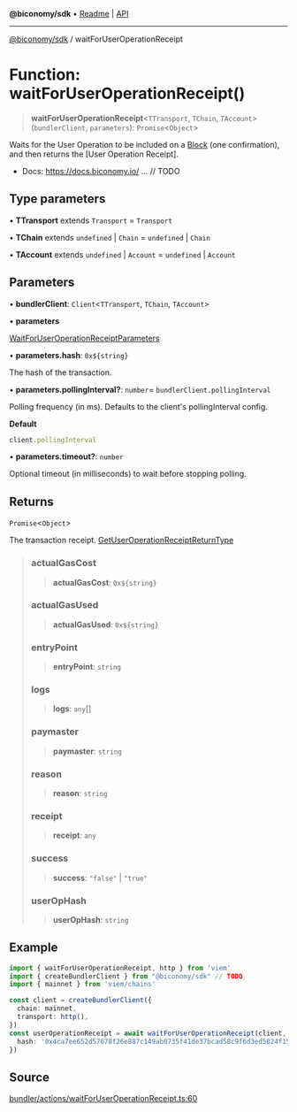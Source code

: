 **@biconomy/sdk** • [Readme](../README.md) \| [API](../globals.md)

***

[@biconomy/sdk](../README.md) / waitForUserOperationReceipt

# Function: waitForUserOperationReceipt()

> **waitForUserOperationReceipt**\<`TTransport`, `TChain`, `TAccount`\>(`bundlerClient`, `parameters`): `Promise`\<`Object`\>

Waits for the User Operation to be included on a [Block](https://viem.sh/docs/glossary/terms.html#block) (one confirmation), and then returns the [User Operation Receipt].

- Docs: https://docs.biconomy.io/ ... // TODO

## Type parameters

• **TTransport** extends `Transport` = `Transport`

• **TChain** extends `undefined` \| `Chain` = `undefined` \| `Chain`

• **TAccount** extends `undefined` \| `Account` = `undefined` \| `Account`

## Parameters

• **bundlerClient**: `Client`\<`TTransport`, `TChain`, `TAccount`\>

• **parameters**

[WaitForUserOperationReceiptParameters](../type-aliases/WaitForUserOperationReceiptParameters.md)

• **parameters\.hash**: ```0x${string}```

The hash of the transaction.

• **parameters\.pollingInterval?**: `number`= `bundlerClient.pollingInterval`

Polling frequency (in ms). Defaults to the client's pollingInterval config.

**Default**
```ts
client.pollingInterval
```

• **parameters\.timeout?**: `number`

Optional timeout (in milliseconds) to wait before stopping polling.

## Returns

`Promise`\<`Object`\>

The transaction receipt. [GetUserOperationReceiptReturnType](../type-aliases/GetUserOperationReceiptReturnType.md)

> ### actualGasCost
>
> > **actualGasCost**: ```0x${string}```
>
> ### actualGasUsed
>
> > **actualGasUsed**: ```0x${string}```
>
> ### entryPoint
>
> > **entryPoint**: `string`
>
> ### logs
>
> > **logs**: `any`[]
>
> ### paymaster
>
> > **paymaster**: `string`
>
> ### reason
>
> > **reason**: `string`
>
> ### receipt
>
> > **receipt**: `any`
>
> ### success
>
> > **success**: `"false"` \| `"true"`
>
> ### userOpHash
>
> > **userOpHash**: `string`
>

## Example

```ts
import { waitForUserOperationReceipt, http } from 'viem'
import { createBundlerClient } from "@biconomy/sdk" // TODO
import { mainnet } from 'viem/chains'

const client = createBundlerClient({
  chain: mainnet,
  transport: http(),
})
const userOperationReceipt = await waitForUserOperationReceipt(client, {
  hash: '0x4ca7ee652d57678f26e887c149ab0735f41de37bcad58c9f6d3ed5824f15b74d',
})
```

## Source

[bundler/actions/waitForUserOperationReceipt.ts:60](https://github.com/bcnmy/sdk/blob/main/src/bundler/actions/waitForUserOperationReceipt.ts#L60)
